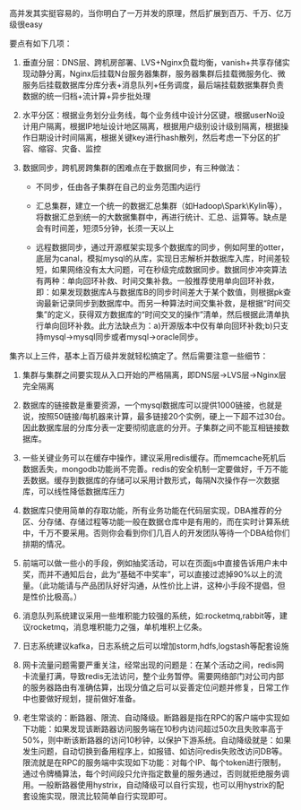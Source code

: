 高并发其实挺容易的，当你明白了一万并发的原理，然后扩展到百万、千万、亿万级很easy

要点有如下几项：

1. 垂直分层：DNS层、跨机房部署、LVS+Nginx负载均衡，vanish+共享存储实现动静分离，Nginx后挂载N台服务器集群，服务器集群后挂载微服务化、微服务后挂载数据库分库分表+消息队列+任务调度，最后端挂载数据集群负责数据的统一归档+流计算+异步批处理

2. 水平分区：根据业务划分业务线，每个业务线中设计分区键，根据userNo设计用户隔离，根据IP地址设计地区隔离，根据用户级别设计级别隔离，根据操作日期设计时间隔离，根据关键key进行hash散列，然后考虑一下分区的扩容、缩容、灾备、监控

3. 数据同步，跨机房跨集群的困难点在于数据同步，有三种做法：

    - 不同步，任由各子集群在自己的业务范围内运行

    - 汇总集群，建立一个统一的数据汇总集群（如Hadoop\Spark\Kylin等），将数据汇总到统一的大数据集群中，再进行统计、汇总、运算等。缺点是会有时间差，短须5分钟，长须一天以上
    - 远程数据同步，通过开源框架实现多个数据库的同步，例如阿里的otter，底层为canal，模拟mysql的从库，实现日志解析并数据库入库，时间差较短，如果网络没有太大问题，可在秒级完成数据同步。数据同步冲突算法有两种：单向回环补救、时间交集补救。一般推荐使用单向回环补救，即：如果发现数据库A与数据库B的同步时间差大于某个数值，则根据pk查询最新记录同步到数据库中。而另一种算法时间交集补救，是根据“时间交集”的定义，获得双方数据库的“时间交叉的操作”清单，然后根据此清单执行单向回环补救。此方法缺点为：a)开源版本中仅有单向回环补救;b)只支持mysql->mysql同步或者mysql->oracle同步。



集齐以上三件，基本上百万级并发就轻松搞定了。然后需要注意一些细节：

1. 集群与集群之间要实现从入口开始的严格隔离，即DNS层->LVS层->Nginx层完全隔离

2. 数据库的链接数是重要资源，一个mysql数据库可以提供1000链接，也就是说，按照50链接/每机器来计算，最多链接20个实例，硬上一下超不过30台。因此数据库层的分库分表一定要彻彻底底的分开。子集群之间不能互相链接数据库。

3. 一些关键业务可以在缓存中操作，建议采用redis缓存。而memcache死机后数据丢失，mongodb功能尚不完善。redis的安全机制一定要做好，千万不能丢数据。缓存到数据库的存储可以采用计数形式，每隔N次操作存一次数据库，可以线性降低数据库压力

4. 数据库只使用简单的存取功能，所有业务功能在代码层实现，DBA推荐的分区、分存储、存储过程等功能一般在数据仓库中是有用的，而在实时计算系统中，千万不要采用。否则你会看到你们几百人的开发团队等待一个DBA给你们排期的情况。

5. 前端可以做一些小的手段，例如抽奖活动，可以在页面js中直接告诉用户未中奖，而并不通知后台，此为“基础不中奖率”，可以直接过滤掉90%以上的流量。（此功能请与产品团队好好沟通，从性价比上讲，这种小手段不提倡，但是性价比极高。）

6. 消息队列系统建议采用一些堆积能力较强的系统，如:rocketmq,rabbit等，建议rocketmq，消息堆积能力之强，单机堆积上亿条。

7. 日志系统建议kafka，日志系统之后可以增加storm,hdfs,logstash等配套设施

8. 网卡流量问题需要严重关注，经常出现的问题是：在某个活动之间，redis网卡流量打满，导致redis无法访问，整个业务暂停。需要网络部门对公司内部的服务器路由有准确估算，出现分值之后可以妥善定位问题并修复，日常工作中也要做好规划，提前做好准备。

9. 老生常谈的：断路器、限流、自动降级。断路器是指在RPC的客户端中实现如下功能：如果发现该断路器访问服务端在10秒内访问超过50次且失败率高于50%，则中断该断路器的访问10秒钟，以保护下游系统。自动降级就是：如果发生问题，自动切换到备用程序上，如报错、如访问redis失败改访问DB等。限流就是在RPC的服务端中实现如下功能：对每个IP、每个token进行限制，通过令牌桶算法，每个时间段只允许指定数量的服务通过，否则就拒绝服务调用。一般断路器使用hystrix，自动降级可以自行实现，也可以用hystrix的配套设施实现，限流比较简单自行实现即可。
